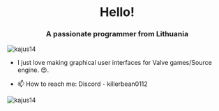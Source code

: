<h1 align="center">Hello!</h1>
<h3 align="center">A passionate programmer from Lithuania</h3>

<p align="left"> <img src="https://komarev.com/ghpvc/?username=kajus14&label=Profile%20views&color=0e75b6&style=flat" alt="kajus14" /> </p>

- I just love making graphical user interfaces for Valve games/Source engine. 😍.

- 📫 How to reach me: Discord - killerbean0112
</p>

<p><img align="left" src="https://github-readme-stats.vercel.app/api/top-langs?username=kajus14&show_icons=true&locale=en&layout=compact" alt="kajus14" /></p>
